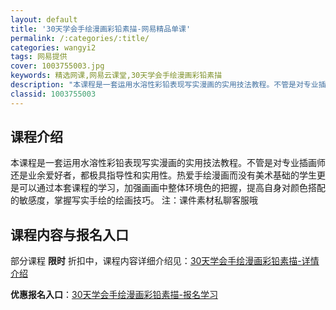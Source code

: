 ```yaml
---
layout: default
title: '30天学会手绘漫画彩铅素描-网易精品单课'
permalink: /:categories/:title/
categories: wangyi2
tags: 网易提供
cover: 1003755003.jpg
keywords: 精选网课,网易云课堂,30天学会手绘漫画彩铅素描
description: "本课程是一套运用水溶性彩铅表现写实漫画的实用技法教程。不管是对专业插画师还是业余爱好者，都极具指导性和实用性。热爱手绘漫画而没有美术基础的学生更是可以通过本套课程的学习，加强画画中整体环境色"
classid: 1003755003
---
```


## 课程介绍

本课程是一套运用水溶性彩铅表现写实漫画的实用技法教程。不管是对专业插画师还是业余爱好者，都极具指导性和实用性。热爱手绘漫画而没有美术基础的学生更是可以通过本套课程的学习，加强画画中整体环境色的把握，提高自身对颜色搭配的敏感度，掌握写实手绘的绘画技巧。
注：课件素材私聊客服哦

## 课程内容与报名入口

部分课程 **限时** 折扣中，课程内容详细介绍见：[30天学会手绘漫画彩铅素描-详情介绍](https://study.163.com/course/introduction/1003755003.htm?share=1&shareId=1025206652&utm_campaign=share&utm_medium=iphoneShare&utm_source=&utm_u=1025206652)

**优惠报名入口**：[30天学会手绘漫画彩铅素描-报名学习](https://study.163.com/course/introduction/1003755003.htm?share=1&shareId=1025206652&utm_campaign=share&utm_medium=iphoneShare&utm_source=&utm_u=1025206652)

